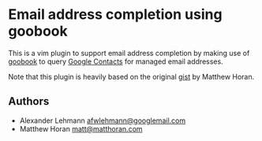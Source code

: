 # Email address completion using goobook

This is a vim plugin to support email address completion by making use of [goobook][1] to query [Google Contacts][2] for managed email addresses.

Note that this plugin is heavily based on the original [gist][1] by Matthew Horan.

## Authors

- Alexander Lehmann <afwlehmann@googlemail.com>
- Matthew Horan <matt@matthoran.com>

[1]: https://gitlab.com/goobook/goobook
[2]: http://contacts.google.com
[3]: http://recursivedream.com/blog/2012/auto-completing-google-contacts-in-vim/
